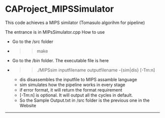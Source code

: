 CAProject_MIPSSimulator
=======================

This code achieves a MIPS similator (Tomasulo algorihm for pipeline)

The entrance is in MIPsSimulator.cpp
How to use

- Go to the /src folder
- >> make
- Go to the /bin folder. The executable file is here
- >> ./MIPSsim inputfilename outputfilename -{sim|dis} [-Tm:n]
  - dis disassembles the inputfile to MIPS assamble language
  - sim simulates how the pipeline works in every stage
  - if error format, it will return the format requirement
  - [-Tm:n] is optional. It will output all the cycles in default.
  - So the Sample Output.txt in /src folder is the previous one in the Website


-------------------------------------------------
